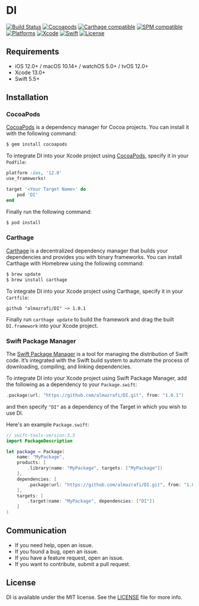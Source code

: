 # DI
[![Build Status](https://github.com/almazrafi/DI/workflows/CI/badge.svg?branch=main)](https://github.com/almazrafi/DI/actions)
[![Cocoapods](https://img.shields.io/cocoapods/v/DI)](http://cocoapods.org/pods/DI)
[![Carthage compatible](https://img.shields.io/badge/Carthage-Compatible-brightgreen.svg?style=flat)](https://github.com/Carthage/Carthage)
[![SPM compatible](https://img.shields.io/badge/SPM-Compatible-brightgreen.svg?style=flat)](https://swift.org/package-manager/)
[![Platforms](https://img.shields.io/cocoapods/p/DI)](https://developer.apple.com/discover/)
[![Xcode](https://img.shields.io/badge/Xcode-13-blue)](https://developer.apple.com/xcode)
[![Swift](https://img.shields.io/badge/Swift-5.5-orange)](https://swift.org)
[![License](https://img.shields.io/github/license/almazrafi/DI)](https://opensource.org/licenses/MIT)

## Requirements
- iOS 12.0+ / macOS 10.14+ / watchOS 5.0+ / tvOS 12.0+
- Xcode 13.0+
- Swift 5.5+


## Installation
### CocoaPods
[CocoaPods](http://cocoapods.org) is a dependency manager for Cocoa projects. You can install it with the following command:
``` bash
$ gem install cocoapods
```

To integrate DI into your Xcode project using [CocoaPods](http://cocoapods.org), specify it in your `Podfile`:
``` ruby
platform :ios, '12.0'
use_frameworks!

target '<Your Target Name>' do
    pod 'DI'
end
```

Finally run the following command:
``` bash
$ pod install
```

### Carthage
[Carthage](https://github.com/Carthage/Carthage) is a decentralized dependency manager that builds your dependencies and provides you with binary frameworks. You can install Carthage with Homebrew using the following command:
``` bash
$ brew update
$ brew install carthage
```

To integrate DI into your Xcode project using Carthage, specify it in your `Cartfile`:
``` ogdl
github "almazrafi/DI" ~> 1.0.1
```

Finally run `carthage update` to build the framework and drag the built `DI.framework` into your Xcode project.

### Swift Package Manager
The [Swift Package Manager](https://swift.org/package-manager/) is a tool for managing the distribution of Swift code. It’s integrated with the Swift build system to automate the process of downloading, compiling, and linking dependencies.

To integrate DI into your Xcode project using Swift Package Manager,
add the following as a dependency to your `Package.swift`:
``` swift
.package(url: "https://github.com/almazrafi/DI.git", from: "1.0.1")
```
and then specify `"DI"` as a dependency of the Target in which you wish to use DI.

Here's an example `Package.swift`:
``` swift
// swift-tools-version:5.5
import PackageDescription

let package = Package(
    name: "MyPackage",
    products: [
        .library(name: "MyPackage", targets: ["MyPackage"])
    ],
    dependencies: [
        .package(url: "https://github.com/almazrafi/DI.git", from: "1.0.1")
    ],
    targets: [
        .target(name: "MyPackage", dependencies: ["DI"])
    ]
)
```

## Communication
- If you need help, open an issue.
- If you found a bug, open an issue.
- If you have a feature request, open an issue.
- If you want to contribute, submit a pull request.

## License
DI is available under the MIT license. See the [LICENSE](LICENSE) file for more info.
